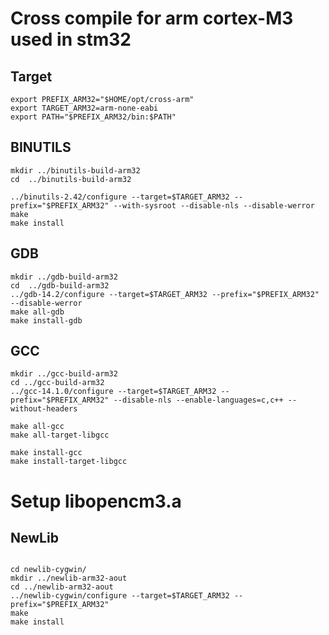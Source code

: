 # Cross compile for arm cortex-M3 used in stm32
 
## Target
```
export PREFIX_ARM32="$HOME/opt/cross-arm"
export TARGET_ARM32=arm-none-eabi
export PATH="$PREFIX_ARM32/bin:$PATH"
```

## BINUTILS
```
mkdir ../binutils-build-arm32
cd  ../binutils-build-arm32

../binutils-2.42/configure --target=$TARGET_ARM32 --prefix="$PREFIX_ARM32" --with-sysroot --disable-nls --disable-werror
make
make install

```

## GDB

```
mkdir ../gdb-build-arm32
cd  ../gdb-build-arm32
../gdb-14.2/configure --target=$TARGET_ARM32 --prefix="$PREFIX_ARM32" --disable-werror
make all-gdb
make install-gdb

```


## GCC
```
mkdir ../gcc-build-arm32
cd ../gcc-build-arm32
../gcc-14.1.0/configure --target=$TARGET_ARM32 --prefix="$PREFIX_ARM32" --disable-nls --enable-languages=c,c++ --without-headers

make all-gcc
make all-target-libgcc

make install-gcc
make install-target-libgcc

```

# Setup libopencm3.a

## NewLib

```

cd newlib-cygwin/
mkdir ../newlib-arm32-aout
cd ../newlib-arm32-aout
../newlib-cygwin/configure --target=$TARGET_ARM32 --prefix="$PREFIX_ARM32"
make
make install

```

